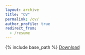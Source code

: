 ```yaml
---
layout: archive
title: "CV"
permalink: /cv/
author_profile: true
redirect_from:
  - /resume
---
```


{% include base_path %}
[Download](http:///lesliewongcv.github.io/files/CV-Wangyushuo.pdf)

